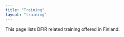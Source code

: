 ```yaml
---
title: "Training"
layout: "training"
---
```


This page lists DFIR related training offered in Finland.